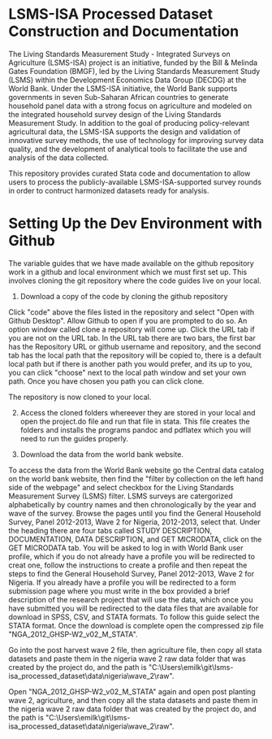 # LSMS-ISA Processed Dataset Construction and Documentation

The Living Standards Measurement Study - Integrated Surveys on Agriculture (LSMS-ISA) project is an initiative, funded by the Bill & Melinda Gates Foundation (BMGF), led by the Living Standards Measurement Study (LSMS) within the Development Economics Data Group (DECDG) at the World Bank. Under the LSMS-ISA initiative, the World Bank supports governments in seven Sub-Saharan African countries to generate household panel data with a strong focus on agriculture and modeled on the integrated household survey design of the Living Standards Measurement Study. In addition to the goal of producing policy-relevant agricultural data, the LSMS-ISA supports the design and validation of innovative survey methods, the use of technology for improving survey data quality, and the development of analytical tools to facilitate the use and analysis of the data collected.

This repository provides curated Stata code and documentation to allow users to process the publicly-available LSMS-ISA-supported survey rounds in order to contruct harmonized datasets ready for analysis.

# Setting Up the Dev Environment with Github

The variable guides that we have made available on the github repository work in a github and local environment which we must first set up. This involves cloning the git repository where the code guides live on your local. 

1. Download a copy of the code by cloning the github repository

Click "code" above the files listed in the repository and select "Open with Github Desktop". Allow Github to open if you are prompted to do so. An option window called clone a repository will come up. Click the URL tab if you are not on the URL tab. In the URL tab there are two bars, the first bar has the Repository URL or github username and repository, and the second tab has the local path that the repository will be copied to, there is a default local path but if there is another path you would prefer, and its up to you, you can click "choose" next to the local path window and set your own path. Once you have chosen you path you can click clone.

The repository is now cloned to your local.

2. Access the cloned folders whereever they are stored in your local and open the project.do file and run that file in stata. This file creates the folders and installs the programs pandoc and pdflatex which you will need to run the guides properly.

3. Download the data from the world bank website.

To access the data from the World Bank website go the Central data catalog on the world bank website, then find the "filter by collection on the left hand side of the webpage" and select checkbox for the Living Standards Measurement Survey (LSMS) filter. LSMS surveys are catergorized alphabetically by country names and then chronologically by the year and wave of the survey. Browse the pages until you find the General Household Survey, Panel 2012-2013, Wave 2 for Nigeria, 2012-2013, select that. Under the heading there are four tabs called STUDY DESCRIPTION, DOCUMENTATION, DATA DESCRIPTION, and GET MICRODATA, click on the GET MICRODATA tab. You will be asked to log in with World Bank user profile, which if you do not already have a profile you will be redirected to creat one, follow the instructions to create a profile and then repeat the steps to find the General Household Survey, Panel 2012-2013, Wave 2 for Nigeria. If you already have a profile you will be redirected to a form submission page where you must write in the box provided a brief description of the research project that will use the data, which once you have submitted you will be redirected to the data files that are available for download in SPSS, CSV, and STATA formats. To follow this guide select the STATA format. Once the download is complete open the compressed zip file "NGA_2012_GHSP-W2_v02_M_STATA".

Go into the post harvest wave 2 file, then agriculture file, then copy all stata datasets and paste them in the nigeria wave 2 raw data folder that was created by the project do, and the path is "C:\Users\emilk\git\lsms-isa_processed_dataset\data\nigeria\wave_2\raw".

Open "NGA_2012_GHSP-W2_v02_M_STATA" again and open post planting wave 2, agriculture, and then copy all the stata datasets and paste them in the nigeria wave 2 raw data folder that was created by the project do, and the path is "C:\Users\emilk\git\lsms-isa_processed_dataset\data\nigeria\wave_2\raw".
